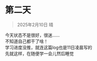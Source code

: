 # 第二天
>2025年2月10日 晴      

今天状态不是很好，很迷……<br>
不知道自己都干了啥！<br>
学习进度没推，就连这篇log也是11日凌晨写的<br>
先就这样，在随便学一会儿然后睡觉